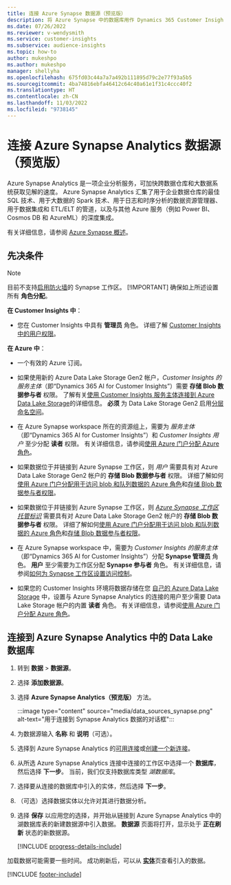 ```yaml
---
title: 连接 Azure Synapse 数据源（预览版）
description: 将 Azure Synapse 中的数据库用作 Dynamics 365 Customer Insights 中的数据源。
ms.date: 07/26/2022
ms.reviewer: v-wendysmith
ms.service: customer-insights
ms.subservice: audience-insights
ms.topic: how-to
author: mukeshpo
ms.author: mukeshpo
manager: shellyha
ms.openlocfilehash: 675fd03c44a7a7a492b111895d79c2e77f93a5b5
ms.sourcegitcommit: 4ba74816ebfa46412c64c40a61e1f31c4ccc40f2
ms.translationtype: HT
ms.contentlocale: zh-CN
ms.lasthandoff: 11/03/2022
ms.locfileid: "9738145"
---
```

# <a name="connect-an-azure-synapse-analytics-data-source-preview"></a>连接 Azure Synapse Analytics 数据源（预览版）

Azure Synapse Analytics 是一项企业分析服务，可加快跨数据仓库和大数据系统获取见解的速度。 Azure Synapse Analytics 汇集了用于企业数据仓库的最佳 SQL 技术、用于大数据的 Spark 技术、用于日志和时序分析的数据资源管理器、用于数据集成和 ETL/ELT 的管道，以及与其他 Azure 服务（例如 Power BI、Cosmos DB 和 AzureML）的深度集成。

有关详细信息，请参阅 [Azure Synapse 概述](/azure/synapse-analytics/overview-what-is)。

## <a name="prerequisites"></a>先决条件

> [!NOTE]
> 目前不支持[启用防火墙](/azure/synapse-analytics/security/synapse-workspace-ip-firewall)的 Synapse 工作区。
> [!IMPORTANT]
> 确保如上所述设置所有 **角色分配**。  

**在 Customer Insights 中**：

* 您在 Customer Insights 中具有 **管理员** 角色。 详细了解 [Customer Insights 中的用户权限](permissions.md#add-users)。

**在 Azure 中**：

- 一个有效的 Azure 订阅。

- 如果使用新的 Azure Data Lake Storage Gen2 帐户，*Customer Insights 的服务主体*（即“Dynamics 365 AI for Customer Insights”）需要 **存储 Blob 数据参与者** 权限。 了解有关[使用 Customer Insights 服务主体连接到 Azure Data Lake Storage](connect-service-principal.md)的详细信息。 **必须** 为 Data Lake Storage Gen2 启用[分层命名空间](/azure/storage/blobs/data-lake-storage-namespace)。

- 在 Azure Synapse workspace 所在的资源组上，需要为 *服务主体*（即“Dynamics 365 AI for Customer Insights”）和 *Customer Insights 用户* 至少分配 **读者** 权限。 有关详细信息，请参阅[使用 Azure 门户分配 Azure 角色](/azure/role-based-access-control/role-assignments-portal)。

- 如果数据位于并链接到 Azure Synapse 工作区，则 *用户* 需要具有对 Azure Data Lake Storage Gen2 帐户的 **存储 Blob 数据参与者** 权限。 详细了解如何[使用 Azure 门户分配用于访问 blob 和队列数据的 Azure 角色](/azure/storage/common/storage-auth-aad-rbac-portal)和[存储 Blob 数据参与者权限](/azure/role-based-access-control/built-in-roles#storage-blob-data-contributor)。

- 如果数据位于并链接到 Azure Synapse 工作区，则 *[Azure Synapse 工作区托管标识](/azure/synapse-analytics/security/synapse-workspace-managed-identity)* 需要具有对 Azure Data Lake Storage Gen2 帐户的 **存储 Blob 数据参与者** 权限。 详细了解如何[使用 Azure 门户分配用于访问 blob 和队列数据的 Azure 角色](/azure/storage/common/storage-auth-aad-rbac-portal)和[存储 Blob 数据参与者权限](/azure/role-based-access-control/built-in-roles#storage-blob-data-contributor)。

- 在 Azure Synapse workspace 中，需要为 *Customer Insights 的服务主体*（即“Dynamics 365 AI for Customer Insights”）分配 **Synapse 管理员** 角色。 **用户** 至少需要为工作区分配 **Synapse 参与者** 角色。 有关详细信息，请参阅[如何为 Synapse 工作区设置访问控制](/azure/synapse-analytics/security/how-to-set-up-access-control)。

- 如果您的 Customer Insights 环境将数据存储在您 [自己的 Azure Data Lake Storage](own-data-lake-storage.md) 中，设置与 Azure Synapse Analytics 的连接的用户至少需要 Data Lake Storage 帐户的内置 **读者** 角色。 有关详细信息，请参阅[使用 Azure 门户分配 Azure 角色](/azure/role-based-access-control/role-assignments-portal)。

## <a name="connect-to-the-data-lake-database-in-azure-synapse-analytics"></a>连接到 Azure Synapse Analytics 中的 Data Lake 数据库

1. 转到 **数据** > **数据源**。

1. 选择 **添加数据源**。

1. 选择 **Azure Synapse Analytics（预览版）** 方法。

   :::image type="content" source="media/data_sources_synapse.png" alt-text="用于连接到 Synapse Analytics 数据的对话框":::
  
1. 为数据源输入 **名称** 和 **说明**（可选）。

1. 选择到 Azure Synapse Analytics 的[可用连接](connections.md)或[创建一个新连接](export-azure-synapse-analytics.md#set-up-connection-to-azure-synapse)。

1. 从所选 Azure Synapse Analytics 连接中连接的工作区中选择一个 **数据库**，然后选择 **下一步**。 当前，我们仅支持数据库类型 *湖数据库*。

1. 选择要从连接的数据库中引入的实体，然后选择 **下一步**。

1. （可选）选择数据实体以允许对其进行数据分析。

1. 选择 **保存** 以应用您的选择，并开始从链接到 Azure Synapse Analytics 中的湖数据库表的新建数据源中引入数据。 **数据源** 页面将打开，显示处于 **正在刷新** 状态的新数据源。

   [!INCLUDE [progress-details-include](includes/progress-details-pane.md)]

加载数据可能需要一些时间。 成功刷新后，可以从 [**实体**](entities.md)页查看引入的数据。

[!INCLUDE [footer-include](includes/footer-banner.md)]
